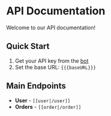 # API Documentation

Welcome to our API documentation!

## Quick Start

1. Get your API key from the [bot](https://t.me/simplebooster_bot)
2. Set the base URL: `{{{baseURL}}}`

## Main Endpoints

- **User** - `[[user|/user]]`
- **Orders** - `[[order|/order]]`
